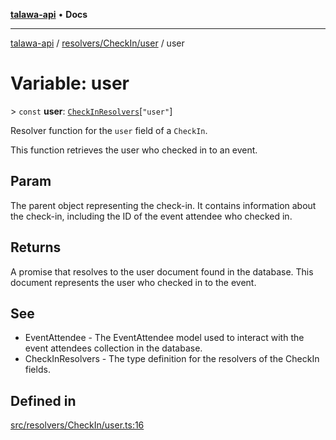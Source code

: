 [**talawa-api**](../../../../README.md) • **Docs**

***

[talawa-api](../../../../modules.md) / [resolvers/CheckIn/user](../README.md) / user

# Variable: user

\> `const` **user**: [`CheckInResolvers`](../../../../types/generatedGraphQLTypes/type-aliases/CheckInResolvers.md)\[`"user"`\]

Resolver function for the `user` field of a `CheckIn`.

This function retrieves the user who checked in to an event.

## Param

The parent object representing the check-in. It contains information about the check-in, including the ID of the event attendee who checked in.

## Returns

A promise that resolves to the user document found in the database. This document represents the user who checked in to the event.

## See

 - EventAttendee - The EventAttendee model used to interact with the event attendees collection in the database.
 - CheckInResolvers - The type definition for the resolvers of the CheckIn fields.

## Defined in

[src/resolvers/CheckIn/user.ts:16](https://github.com/PalisadoesFoundation/talawa-api/blob/f1c816bca43cc03a8c1bd303394e2550a50db017/src/resolvers/CheckIn/user.ts#L16)
